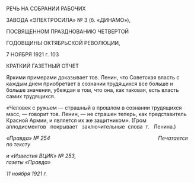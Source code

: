 РЕЧЬ НА СОБРАНИИ РАБОЧИХ

ЗАВОДА «ЭЛЕКТРОСИЛА» № 3 (б. «ДИНАМО»),

ПОСВЯЩЕННОМ ПРАЗДНОВАНИЮ ЧЕТВЕРТОЙ

ГОДОВЩИНЫ ОКТЯБРЬСКОЙ РЕВОЛЮЦИИ,

7 НОЯБРЯ 1921 г. 103

КРАТКИЙ ГАЗЕТНЫЙ ОТЧЕТ

Яркими примерами доказывает тов. Ленин, что Советская власть с каждым днем приобретает в сознании трудящихся все больше и больше значения, убеждая в том, что она, как таковая, есть власть самих трудящихся.

«Человек с ружьем — страшный в прошлом в сознании трудящихся масс, — говорит тов. Ленин, — не страшен теперь, как представитель Красной Армии, и является их же защитником». (Гром   аплодисментов   покрывает   заключи­тельные  слова  т.   Ленина.)

_«Правда» № 254                                                                          Печатается по тексту_

_и «Известия ВЦИК» № 253,                                                                     газеты «Правда»_

_11 ноября 1921 г._
